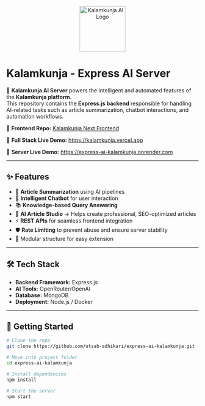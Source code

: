 <p align="center">
  <img src="https://kalamkunja.vercel.app/logo_1.png" alt="Kalamkunja AI Logo" width="120"/>
</p>

# Kalamkunja - Express AI Server

🤖 **Kalamkunja AI Server** powers the intelligent and automated features of the **Kalamkunja platform**.  
This repository contains the **Express.js backend** responsible for handling AI-related tasks such as article summarization, chatbot interactions, and automation workflows.

🔗 **Frontend Repo:** [Kalamkunja Next Frontend](https://github.com/utsab-adhikari/Kalamkunja)

🔗 **Full Stack Live Demo:**
https://kalamkunja.vercel.app

🔗 **Server Live Demo:**
https://express-ai-kalamkunja.onrender.com

---

## ✨ Features

- 🔎 **Article Summarization** using AI pipelines
- 💬 **Intelligent Chatbot** for user interaction
- 📚 **Knowledge-based Query Answering**
- 📝 **AI Article Studio** → Helps create professional, SEO-optimized articles
- ⚡ **REST APIs** for seamless frontend integration
- 🛡️ **Rate Limiting** to prevent abuse and ensure server stability
- 🧩 Modular structure for easy extension

---

## 🛠️ Tech Stack

- **Backend Framework:** Express.js
- **AI Tools:** OpenRouter/OpenAI
- **Database:** MongoDB
- **Deployment:** Node.js / Docker

---

## 🚀 Getting Started

```bash
# Clone the repo
git clone https://github.com/utsab-adhikari/express-ai-kalamkunja.git

# Move into project folder
cd express-ai-kalamkunja

# Install dependencies
npm install

# Start the server
npm start
```
